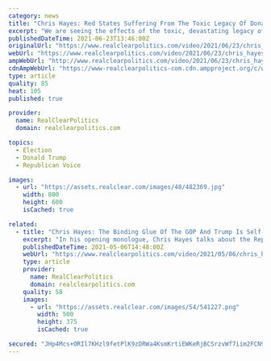 ```yaml
---
category: news
title: "Chris Hayes: Red States Suffering From The Toxic Legacy Of Donald Trump"
excerpt: "We are seeing the effects of the toxic, devastating legacy of Donald Trump right now in the places that supported him the most,” MSNBC's Chris Hayes said Tuesday."
publishedDateTime: 2021-06-23T13:46:00Z
originalUrl: "https://www.realclearpolitics.com/video/2021/06/23/chris_hayes_red_states_suffering_from_the_toxic_legacy_of_donald_trump.html"
webUrl: "https://www.realclearpolitics.com/video/2021/06/23/chris_hayes_red_states_suffering_from_the_toxic_legacy_of_donald_trump.html"
ampWebUrl: "http://www.realclearpolitics.com/video/2021/06/23/chris_hayes_red_states_suffering_from_the_toxic_legacy_of_donald_trump.amp.html"
cdnAmpWebUrl: "https://www-realclearpolitics-com.cdn.ampproject.org/c/www.realclearpolitics.com/video/2021/06/23/chris_hayes_red_states_suffering_from_the_toxic_legacy_of_donald_trump.amp.html"
type: article
quality: 85
heat: 105
published: true

provider:
  name: RealClearPolitics
  domain: realclearpolitics.com

topics:
  - Election
  - Donald Trump
  - Republican Voice

images:
  - url: "https://assets.realclear.com/images/48/482369.jpg"
    width: 800
    height: 600
    isCached: true

related:
  - title: "Chris Hayes: The Binding Glue Of The GOP And Trump Is Self-Debasement And Humiliation"
    excerpt: "In his opening monologue, Chris Hayes talks about the Republican Party's struggle over Liz Cheney and Donald Trump. CHRIS HAYES: The binding glue of the Republican Party under Donald Trump is the performance of self-debasement and humiliation."
    publishedDateTime: 2021-05-06T14:48:00Z
    webUrl: "https://www.realclearpolitics.com/video/2021/05/06/chris_hayes_the_binding_glue_of_the_gop_and_trump_is_self-debasement_and_humiliation__.html#!"
    type: article
    provider:
      name: RealClearPolitics
      domain: realclearpolitics.com
    quality: 58
    images:
      - url: "https://assets.realclear.com/images/54/541227.png"
        width: 500
        height: 375
        isCached: true

secured: "JHp4Mcs+ORIl7KHzl9fetPlK9zDRWa4KsmKrtiEWKeRjBCSrzvWf7iim2FCN9NNb2LbYZovtaETm1O2hRhEQkG8MIUwX95Dd96Bl8FZmCYIWo9TjiNE5oAnlavc8A7jXhhz/c3B7uXzwzTCzO6ByASGmmlWJejrETicp9zvkJEBmDoLHu1Zd695lX70vsKQTbij8c5lwrRuDTNkIwD0i/vefgWTgEQ56OhzOYqK2PNWQqc7DCzuZaZqB1EbMugK8Ge5TC0fQiQQUHkueTdT43Agfu4R2/8Kn0c9hmz1j/OKNU6j12+FuTB9bvZYFxUKCxkm8+HqOFGUPcestX8jDXp/eieg+iZmSYyuaYN8WDFs=;umaFM1tpiYz1AFLWErzW4Q=="
---
```



